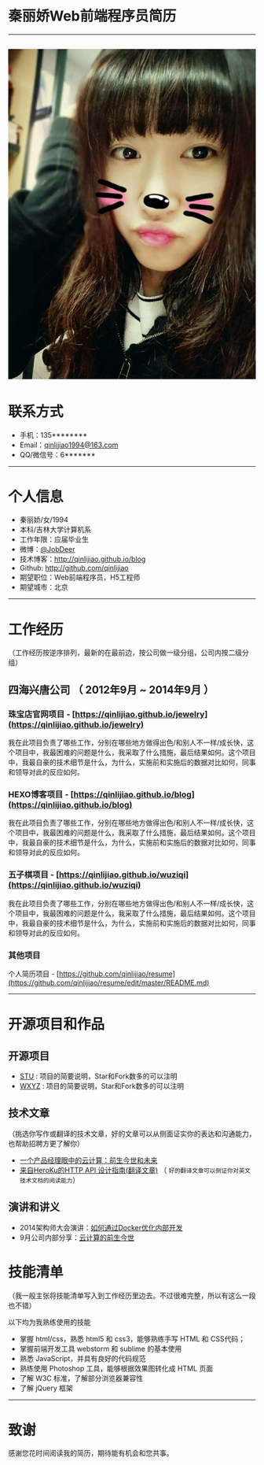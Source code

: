 # 秦丽娇Web前端程序员简历

---
![我的照片](./photo.jpg)
---

# 联系方式

- 手机：135******** 
- Email：qinlijiao1994@163.com 
- QQ/微信号：6*******

---

# 个人信息

 - 秦丽娇/女/1994 
 - 本科/吉林大学计算机系 
 - 工作年限：应届毕业生
 - 微博：[@JobDeer](http://weibo.com/jobdeer) 
 - 技术博客：http://qinlijiao.github.io/blog 
 - Github: http://github.com/qinlijiao 
 - 期望职位：Web前端程序员，H5工程师
 - 期望城市：北京

---

# 工作经历
（工作经历按逆序排列，最新的在最前边，按公司做一级分组，公司内按二级分组）

## 四海兴唐公司 （ 2012年9月 ~ 2014年9月 ）

### 珠宝店官网项目 - [https://qinlijiao.github.io/jewelry](https://qinlijiao.github.io/jewelry) 
我在此项目负责了哪些工作，分别在哪些地方做得出色/和别人不一样/成长快，这个项目中，我最困难的问题是什么，我采取了什么措施，最后结果如何。这个项目中，我最自豪的技术细节是什么，为什么，实施前和实施后的数据对比如何，同事和领导对此的反应如何。


### HEXO博客项目 - [https://qinlijiao.github.io/blog](https://qinlijiao.github.io/blog) 
我在此项目负责了哪些工作，分别在哪些地方做得出色/和别人不一样/成长快，这个项目中，我最困难的问题是什么，我采取了什么措施，最后结果如何。这个项目中，我最自豪的技术细节是什么，为什么，实施前和实施后的数据对比如何，同事和领导对此的反应如何。


### 五子棋项目 - [https://qinlijiao.github.io/wuziqi](https://qinlijiao.github.io/wuziqi) 
我在此项目负责了哪些工作，分别在哪些地方做得出色/和别人不一样/成长快，这个项目中，我最困难的问题是什么，我采取了什么措施，最后结果如何。这个项目中，我最自豪的技术细节是什么，为什么，实施前和实施后的数据对比如何，同事和领导对此的反应如何。


### 其他项目
个人简历项目 - [https://github.com/qinlijiao/resume](https://github.com/qinlijiao/resume/edit/master/README.md) 

---

# 开源项目和作品

## 开源项目

 - [STU](http://github.com/yourname/projectname) : 项目的简要说明，Star和Fork数多的可以注明
 - [WXYZ](http://github.com/yourname/projectname) : 项目的简要说明，Star和Fork数多的可以注明

## 技术文章
（挑选你写作或翻译的技术文章，好的文章可以从侧面证实你的表达和沟通能力，也帮助招聘方更了解你）

- [一个产品经理眼中的云计算：前生今世和未来](http://get.jobdeer.com/706.get)
- [来自HeroKu的HTTP API 设计指南(翻译文章)](http://get.jobdeer.com/343.get) （ ```好的翻译文章可以侧证你对英文技术文档的阅读能力```）

## 演讲和讲义

  - 2014架构师大会演讲：[如何通过Docker优化内部开发](http://jobdeer.com)
 - 9月公司内部分享：[云计算的前生今世](http://jobdeer.com)

# 技能清单
（我一般主张将技能清单写入到工作经历里边去。不过很难完整，所以有这么一段也不错）

以下均为我熟练使用的技能

- 掌握 html/css，熟悉 html5 和 css3，能够熟练手写 HTML 和 CSS代码；
- 掌握前端开发工具 webstorm 和 sublime 的基本使用
- 熟悉 JavaScript，并具有良好的代码规范
- 熟练使用 Photoshop 工具，能够根据效果图转化成 HTML 页面
- 了解 W3C 标准，了解部分浏览器兼容性
- 了解 jQuery 框架




---

# 致谢
感谢您花时间阅读我的简历，期待能有机会和您共事。
